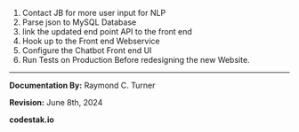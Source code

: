 1. Contact JB for more user input for NLP
2. Parse json to MySQL Database
3. link the updated end point API to the front end
4. Hook up to the Front end Webservice
5. Configure the Chatbot Front end UI
6. Run Tests on Production Before redesigning the new Website.




---

**Documentation By:** Raymond C. Turner

**Revision:** June 8th, 2024


**codestak.io**